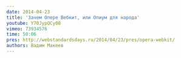 ```yaml
---
date: 2014-04-23
title: 'Зачем Опере Вебкит, или Опиум для народа'
youtube: Y70JypQCy08
vimeo: 73934576
time: 50:06
pres: http://webstandardsdays.ru/2014/04/23/pres/opera-webkit/
authors: Вадим Макеев
---
```

